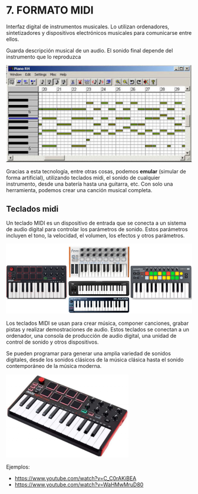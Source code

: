 # 7. FORMATO MIDI

Interfaz digital de instrumentos musicales. Lo utilizan ordenadores, sintetizadores y dispositivos electrónicos musicales para comunicarse entre ellos.

Guarda descripción musical de un audio. El sonido final depende del instrumento que lo reproduzca

![imagen](img/2020-03-31-11-04-08.png)

Gracias a esta tecnología, entre otras cosas, podemos **emular** (simular de forma artificial), utilizando teclados midi, el sonido de cualquier instrumento, desde una batería hasta una guitarra, etc. Con solo una herramienta, podemos crear una canción musical completa.

## Teclados midi

Un teclado MIDI es un dispositivo de entrada que se conecta a un sistema de audio digital para controlar los parámetros de sonido. Estos parámetros incluyen el tono, la velocidad, el volumen, los efectos y otros parámetros.

![imagen](img/2022-12-18-15-51-16.png)

Los teclados MIDI se usan para crear música, componer canciones, grabar pistas y realizar demostraciones de audio. Estos teclados se conectan a un ordenador, una consola de producción de audio digital, una unidad de control de sonido y otros dispositivos.

Se pueden programar para generar una amplia variedad de sonidos digitales, desde los sonidos clásicos de la música clásica hasta el sonido contemporáneo de la música moderna.

![imagen](img/2020-03-31-11-04-12.png)

Ejemplos:

- https://www.youtube.com/watch?v=C_C0rAKiBEA
- https://www.youtube.com/watch?v=WaHMwMruD80
